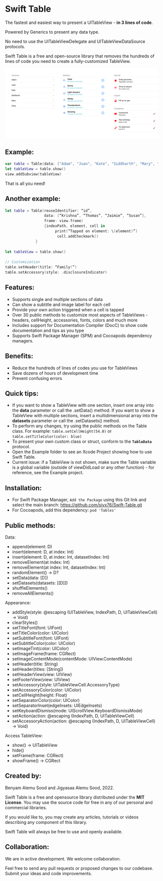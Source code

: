 # Swift Table

The fastest and easiest way to present a UITableView - **in 3 lines of code**.

Powered by Generics to present any data type. 

No need to use the UITableViewDelegate and UITableViewDataSource protocols. 

Swift Table is a free and open-source library that removes the hundreds of lines of code you need to create a fully-customized TableView.

![Image examples of three TableViews](https://github.com/sivx76/Swift-Table/blob/main/Other/Screenshots/Collection.png)



## Example:
``` swift
var table = Table(data: ["Adam", "Juan", "Kate", "Siddharth", "Mary", "Zhao"])
let tableView = table.show()
view.addSubview(tableView)
```


That is all you need!


## Another example:
``` swift
let table = Table(reuseIdentifier: “id”,
                  data: [“Krishna”, “Thomas”, “Jaimie”, “Susan”],
                  frame: view.frame)
                  {indexPath, element, cell in
                       print(“Tapped on element: \(element)”)
                        cell.addCheckmark()
              }

let tableView = table.show()

// Customization
table.setHeader(title: “Family!”)
table.setAccessory(style: .disclosureIndicator)
```


## Features:
* Supports single and multiple sections of data
* Can show a subtitle and image label for each cell
* Provide your own action triggered when a cell is tapped
* Over 30 public methods to customize most aspects of TableViews - headers, cellHeight, accessories, fonts, colors and much more
* Includes support for Documentation Compiler (DocC) to show code documentation and tips as you type
* Supports Swift Package Manager (SPM) and Cocoapods dependency managers.


## Benefits:
* Reduce the hundreds of lines of codes you use for TableViews
* Save dozens of hours of development time
* Prevent confusing errors



## Quick tips:
* If you want to show a TableView with one section, insert one array into the **data** parameter or call the .setData() method. If you want to show a TableView with multiple sections, insert a multidimensional array into the **datasets** parameter or call the .setDatasets() method.
* To perform any changes, try using the  public methods on the Table class. For example: `table.setCellHeight(54.0)` or `table.setTitleColor(color: blue)`
* To present your own custom class or struct, conform to the **`TableData`** protocol.
* Open the Example folder to see an Xcode Project showing how to use Swift Table.
* Current issue: if a TableView is not shown, make sure the Table variable is a global variable (outside of viewDidLoad or any other function) - for reference, see the Example project.


## Installation:
* For Swift Package Manager, `Add the Package` using this Git link and select the main branch: https://github.com/sivx76/Swift-Table.git
* For Cocoapods, add this dependency:  `pod 'Tables'`


## Public methods:

Data:
* append(element: D)
* insert(element: D, at index: Int)
* insert(element: D, at index: Int, datasetIndex: Int)
* removeElement(at index: Int)
* removeElement(at index: Int, datasetIndex: Int)
* randomElement() -> D?
* setData(data: [D])
* setDatasets(datasets: [[D]])
* shuffleElements()
* removeAllElements()


Appearance:
* addStyle(style: @escaping (UITableView, IndexPath, D, UITableViewCell) -> Void)
* clearStyles()
* setTitleFont(font: UIFont)
* setTitleColor(color: UIColor)
* setSubtitleFont(font: UIFont)
* setSubtitleColor(color: UIColor)
* setImageTint(color: UIColor)
* setImageFrame(frame: CGRect)
* setImageContentMode(contentMode: UIView.ContentMode)
* setHeader(title: String)
* setHeader(titles: [String])
* setHeaderView(view: UIView)
* setFooterView(view: UIView)
* setAccessory(style: UITableViewCell.AccessoryType)
* setAccessoryColor(color: UIColor)
* setCellHeight(height: Float)
* setSeparatorColor(color: UIColor)
* setSeparatorInset(edgeInsets: UIEdgeInsets)
* setKeyboardDismiss(mode: UIScrollView.KeyboardDismissMode)
* setAction(action: @escaping (IndexPath, D, UITableViewCell)
* setAccessoryAction(action: @escaping (IndexPath, D, UITableViewCell) -> Void)


Access TableView:
* show() -> UITableView
* hide()
* setFrame(frame: CGRect)
* showFrame() -> CGRect


## Created by:
Benyam Alemu Sood and Jigyasaa Alemu Sood, 2022.

Swift Table is a free and opensource library distributed under the **MIT License**. You may use the source code for free in any of our personal and commercial libraries. 

If you would like to, you may create any articles, tutorials or videos describing any component of this library.

Swift Table will always be free to use and openly available.


## Collaboration:
We are in active development. We welcome collaboration.

Feel free to send any pull requests or proposed changes to our codebase. Submit your ideas and code improvements.

